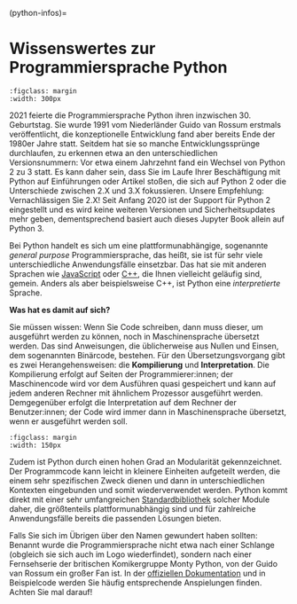 (python-infos)=

# Wissenswertes zur Programmiersprache Python

```{figure} ../img/dh-robot.png
:figclass: margin
:width: 300px
```

2021 feierte die Programmiersprache Python ihren inzwischen 30. Geburtstag. Sie wurde 1991 vom Niederländer Guido van Rossum erstmals veröffentlicht, die konzeptionelle Entwicklung fand aber bereits Ende der 1980er Jahre statt. Seitdem hat sie so manche Entwicklungssprünge durchlaufen, zu erkennen etwa an den unterschiedlichen Versionsnummern: Vor etwa einem Jahrzehnt fand ein Wechsel von Python 2 zu 3 statt. Es kann daher sein, dass Sie im Laufe Ihrer Beschäftigung mit Python auf Einführungen oder Artikel stoßen, die sich auf Python 2 oder die Unterschiede zwischen 2.X und 3.X fokussieren. Unsere Empfehlung: Vernachlässigen Sie 2.X! Seit Anfang 2020 ist der Support für Python 2 eingestellt und es wird keine weiteren Versionen und Sicherheitsupdates mehr geben, dementsprechend basiert auch dieses Jupyter Book allein auf Python 3.

Bei Python handelt es sich um eine plattformunabhängige, sogenannte *general purpose* Programmiersprache, das heißt, sie ist für sehr viele unterschiedliche Anwendungsfälle einsetzbar. Das hat sie mit anderen Sprachen wie [JavaScript](https://de.wikipedia.org/wiki/JavaScript) oder [C++](https://de.wikipedia.org/wiki/C%2B%2B), die Ihnen vielleicht geläufig sind, gemein. Anders als aber beispielsweise C++, ist Python eine *interpretierte* Sprache. 

**Was hat es damit auf sich?**

Sie müssen wissen: Wenn Sie Code schreiben, dann muss dieser, um ausgeführt werden zu können, noch in Maschinensprache übersetzt werden. Das sind Anweisungen, die üblicherweise aus Nullen und Einsen, dem sogenannten Binärcode, bestehen. Für den Übersetzungsvorgang gibt es zwei Herangehensweisen: die **Kompilierung** und **Interpretation**. Die Kompilierung erfolgt auf Seiten der Programmierer:innen; der Maschinencode wird vor dem Ausführen quasi gespeichert und kann auf jedem anderen Rechner mit ähnlichem Prozessor ausgeführt werden. Demgegenüber erfolgt die Interpretation auf dem Rechner der Benutzer:innen; der Code wird immer dann in Maschinensprache übersetzt, wenn er ausgeführt werden soll.

```{figure} ../img/python-logo.png
:figclass: margin
:width: 150px
```

Zudem ist Python durch einen hohen Grad an Modularität gekennzeichnet. Der Programmcode kann leicht in kleinere Einheiten aufgeteilt werden, die einem sehr spezifischen Zweck dienen und dann in unterschiedlichen Kontexten eingebunden und somit wiederverwendet werden. Python kommt direkt mit einer sehr umfangreichen [Standardbibliothek](https://docs.python.org/3/library/) solcher Module daher, die größtenteils plattformunabhängig sind und für zahlreiche Anwendungsfälle bereits die passenden Lösungen bieten.

Falls Sie sich im Übrigen über den Namen gewundert haben sollten: Benannt wurde die Programmiersprache nicht etwa nach einer Schlange (obgleich sie sich auch im Logo wiederfindet), sondern nach einer Fernsehserie der britischen Komikergruppe Monty Python, von der Guido van Rossum ein großer Fan ist. In der [offiziellen Dokumentation](https://docs.python.org/3/) und in Beispielcode werden Sie häufig entsprechende Anspielungen finden. Achten Sie mal darauf!
